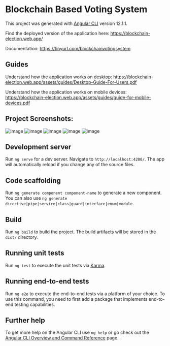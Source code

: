 # Blockchain Based Voting System

This project was generated with [Angular CLI](https://github.com/angular/angular-cli) version 12.1.1.

Find the deployed version of the application here: https://blockchain-election.web.app/

Documentation: https://tinyurl.com/blockchainvotingsystem

## Guides
Understand how the application works on desktop: https://blockchain-election.web.app/assets/guides/Desktop-Guide-For-Users.pdf

Understand how the application works on mobile devices: https://blockchain-election.web.app/assets/guides/guide-for-mobile-devices.pdf

## Project Screenshots:
![image](https://user-images.githubusercontent.com/72996825/153845035-cdffffb7-5b72-4905-bdfb-78058ccf8155.png)
![image](https://user-images.githubusercontent.com/72996825/153845089-116fcfe1-ea7c-4144-91dc-945f788646aa.png)
![image](https://user-images.githubusercontent.com/72996825/153845152-1675e101-367b-472a-b961-8c112d1f104f.png)
![image](https://user-images.githubusercontent.com/72996825/153845263-a1ac9050-6c4d-4bfe-bae2-6223725c980a.png)
![image](https://user-images.githubusercontent.com/72996825/153845325-764baf9e-cb32-4814-8fc4-e3aede1b16fc.png)


## Development server

Run `ng serve` for a dev server. Navigate to `http://localhost:4200/`. The app will automatically reload if you change any of the source files.

## Code scaffolding

Run `ng generate component component-name` to generate a new component. You can also use `ng generate directive|pipe|service|class|guard|interface|enum|module`.

## Build

Run `ng build` to build the project. The build artifacts will be stored in the `dist/` directory.

## Running unit tests

Run `ng test` to execute the unit tests via [Karma](https://karma-runner.github.io).

## Running end-to-end tests

Run `ng e2e` to execute the end-to-end tests via a platform of your choice. To use this command, you need to first add a package that implements end-to-end testing capabilities.

## Further help

To get more help on the Angular CLI use `ng help` or go check out the [Angular CLI Overview and Command Reference](https://angular.io/cli) page.
